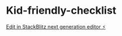 # Kid-friendly-checklist

[Edit in StackBlitz next generation editor ⚡️](https://stackblitz.com/~/github.com/MaratKabylov/Kid-friendly-checklist)